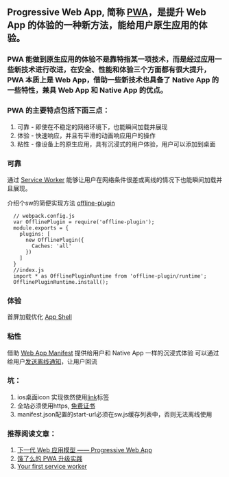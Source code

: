 
## Progressive Web App, 简称 [PWA](https://lavas.baidu.com/pwa)，是提升 Web App 的体验的一种新方法，能给用户原生应用的体验。

### PWA 能做到原生应用的体验不是靠特指某一项技术，而是经过应用一些新技术进行改进，在安全、性能和体验三个方面都有很大提升，PWA 本质上是 Web App，借助一些新技术也具备了 Native App 的一些特性，兼具 Web App 和 Native App 的优点。

### PWA 的主要特点包括下面三点：

1. 可靠 - 即使在不稳定的网络环境下，也能瞬间加载并展现
2. 体验 - 快速响应，并且有平滑的动画响应用户的操作
3. 粘性 - 像设备上的原生应用，具有沉浸式的用户体验，用户可以添加到桌面

### 可靠
  通过 [Service Worker](https://developers.google.cn/web/fundamentals/primers/service-workers/) 能够让用户在网络条件很差或离线的情况下也能瞬间加载并且展现。

  介绍个sw的简便实现方法 [offline-plugin](https://github.com/NekR/offline-plugin)

```
  // webpack.config.js
  var OfflinePlugin = require('offline-plugin');
  module.exports = {
    plugins: [
      new OfflinePlugin({
        Caches: 'all'
      })
    ]
  }
  //index.js
  import * as OfflinePluginRuntime from 'offline-plugin/runtime';
  OfflinePluginRuntime.install();
```

### 体验
  首屏加载优化
  [App Shell](https://developers.google.cn/web/fundamentals/architecture/app-shell)

### 粘性
  借助 [Web App Manifest](https://developers.google.cn/web/fundamentals/web-app-manifest/?hl=zh-cn) 提供给用户和 Native App 一样的沉浸式体验
  可以通过给用户[发送离线通知](https://developers.google.cn/web/fundamentals/push-notifications/?hl=zh-cn)，让用户回流


### 坑：
  1. ios桌面icon 实现依然使用[link](https://developer.apple.com/library/content/documentation/AppleApplications/Reference/SafariWebContent/ConfiguringWebApplications/ConfiguringWebApplications.html)标签
  2. 全站必须使用https, [免费证书](https://www.sslforfree.com/)
  3. manifest.json配置的start-url必须在sw.js缓存列表中，否则无法离线使用


### 推荐阅读文章：

  1. [下一代 Web 应用模型 —— Progressive Web App](https://huangxuan.me/2017/02/09/nextgen-web-pwa/)
  2. [饿了么的 PWA 升级实践](https://huangxuan.me/2017/07/12/upgrading-eleme-to-pwa/)
  3. [Your first service worker](https://www.hacklabo.com/your-first-service-worker/)